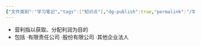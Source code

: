 ```yaml
---
{"文件类别":"学习笔记","tags":["知识点"],"dg-publish":true,"permalink":"/学习笔记studyup/知识点cheese/营利法人/","dgPassFrontmatter":true,"created":"2024-07-04T15:41:35.491+08:00","updated":"2024-09-11T12:34:30.407+08:00"}
---
```


- 营利指以获取、分配利润为目的
- 包括
·有限责任公司 
·股份有限公司 
·其他企业法人